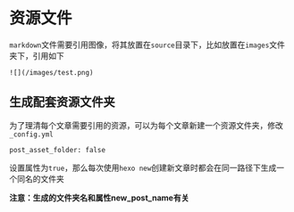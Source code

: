 
# 资源文件

`markdown`文件需要引用图像，将其放置在`source`目录下，比如放置在`images`文件夹下，引用如下

    ![](/images/test.png)

## 生成配套资源文件夹

为了理清每个文章需要引用的资源，可以为每个文章新建一个资源文件夹，修改`_config.yml`

    post_asset_folder: false

设置属性为`true`，那么每次使用`hexo new`创建新文章时都会在同一路径下生成一个同名的文件夹

**注意：生成的文件夹名和属性new_post_name有关**

## 
